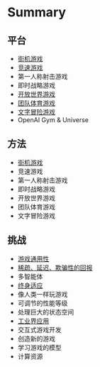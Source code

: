 # Summary

## 平台

* [街机游戏](jie-ji-you-xi.md)
* [竞速游戏](jing-su-you-xi.md)
* 第一人称射击游戏
* 即时战略游戏
* [开放世界游戏](kai-fang-shi-jie-you-xi.md)
* [团队体育游戏](tuan-dui-ti-yu-you-xi.md)
* [文字冒险游戏](wen-zi-mao-xian-you-xi.md)
* OpenAI Gym & Universe

## 方法

* [街机游戏](fang-fa/jie-ji-you-xi.md)
* 竞速游戏
* 第一人称射击游戏
* 即时战略游戏
* 开放世界游戏
* 团队体育游戏
* 文字冒险游戏

## 挑战

* [游戏通用性](tiao-zhan/you-xi-tong-yong-xing.md)
* [稀疏、延迟、欺骗性的回报](xi-shu-3001-yan-chi-3001-qi-pian-xing-de-hui-bao.md)
* 多智能体
* [终身适应](tiao-zhan/kuai-su-shi-ying.md)
* 像人类一样玩游戏
* 可调节的性能等级
* 处理巨大的状态空间
* [工业界应用](README.md)
* 交互式游戏开发
* 创造新的游戏
* 学习游戏的模型
* 计算资源

